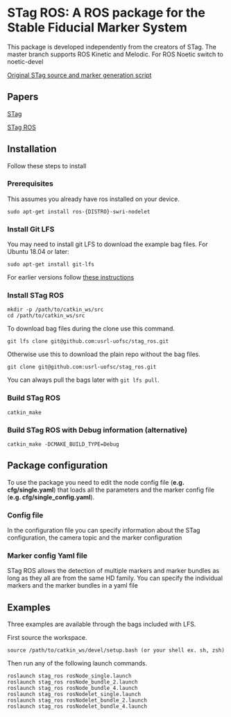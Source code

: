 # STag ROS: A ROS package for the Stable Fiducial Marker System

This package is developed independently from the creators of STag. The master branch supports ROS Kinetic and Melodic. For ROS Noetic switch to noetic-devel

[Original STag source and marker generation script](https://github.com/bbenligiray/stag)

## Papers
[STag](https://www.sciencedirect.com/science/article/abs/pii/S0262885619300903)

[STag ROS](https://ieeexplore.ieee.org/document/9213977)


## Installation
Follow these steps to install

### Prerequisites
This assumes you already have ros installed on your device.
```
sudo apt-get install ros-{DISTRO}-swri-nodelet
```

### Install Git LFS
You may need to install git LFS to download the example bag files. For Ubuntu 18.04 or later:
```
sudo apt-get install git-lfs
```
For earlier versions follow [these instructions](https://packagecloud.io/github/git-lfs/install)

### Install STag ROS
```
mkdir -p /path/to/catkin_ws/src
cd /path/to/catkin_ws/src
```
To download bag files during the clone use this command.
```
git lfs clone git@github.com:usrl-uofsc/stag_ros.git
```
Otherwise use this to download the plain repo without the bag files.
```
git clone git@github.com:usrl-uofsc/stag_ros.git
```
You can always pull the bags later with ```git lfs pull```.

### Build STag ROS
```
catkin_make
```

### Build STag ROS with Debug information (alternative)
```
catkin_make -DCMAKE_BUILD_TYPE=Debug
```

## Package configuration
To use the package you need to edit the node config file (**e.g. cfg/single.yaml**) that loads all the parameters and the marker config file (**e.g. cfg/single_config.yaml**).

### Config file
In the configuration file you can specify information about the STag configuration, the camera topic and the marker configuration

### Marker config Yaml file
STag ROS allows the detection of multiple markers and marker bundles as long as they all are from the same HD family. You can specify the individual markers and the marker bundles in a yaml file

## Examples
Three examples are available through the bags included with LFS. 

First source the workspace.
```
source /path/to/catkin_ws/devel/setup.bash (or your shell ex. sh, zsh)
```

Then run any of the following launch commands.
```
roslaunch stag_ros rosNode_single.launch
roslaunch stag_ros rosNode_bundle_2.launch
roslaunch stag_ros rosNode_bundle_4.launch
roslaunch stag_ros rosNodelet_single.launch
roslaunch stag_ros rosNodelet_bundle_2.launch
roslaunch stag_ros rosNodelet_bundle_4.launch
```
